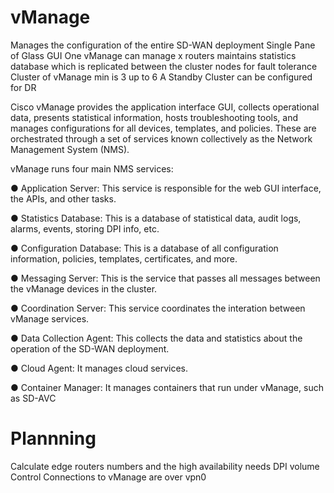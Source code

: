 vManage
=====

Manages the configuration of the entire SD-WAN deployment
Single Pane of Glass GUI
One vManage can manage x routers 
maintains statistics database which is replicated between the cluster nodes for fault tolerance
Cluster of vManage min is 3 up to 6 
A Standby Cluster can be configured for DR

Cisco vManage provides the application interface GUI, collects operational data, presents statistical information, hosts troubleshooting tools, and manages configurations for all devices, templates, and policies. These are orchestrated through a set of services known collectively as the Network Management System (NMS).

vManage runs four main NMS services:

●      Application Server: This service is responsible for the web GUI interface, the APIs, and other tasks.

●      Statistics Database: This is a database of statistical data, audit logs, alarms, events, storing DPI info, etc.

●      Configuration Database: This is a database of all configuration information, policies, templates, certificates, and more.

●      Messaging Server: This is the service that passes all messages between the vManage devices in the cluster.

●      Coordination Server: This service coordinates the interation between vManage services.

●      Data Collection Agent: This collects the data and statistics about the operation of the SD-WAN deployment.

●      Cloud Agent: It manages cloud services.

●      Container Manager: It manages containers that run under vManage, such as SD-AVC

Plannning
======
Calculate edge routers numbers and the high availability needs
DPI volume
Control Connections to vManage are over vpn0